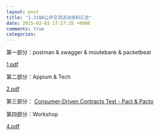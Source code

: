 ```yaml
---
layout: post
title: "1.31QA公开交流活动资料汇总"
date: 2015-02-03 17:27:35 +0800
comments: true
categories: 
---
```



第一部分：postman & swagger & moutebank & packetbeat

<object data="/images/1.pdf" type="application/pdf" width="100%" height="600">
<a href="/images/1.pdf">1.pdf</a>
</object>


第二部分：Appium & Tech

<object data="/images/2.pdf" type="application/pdf" width="100%" height="600">
<a href="/images/2.pdf">2.pdf</a>
</object>


第三部分：
[Consumer-Driven Contracts Test - Pact & Pacto](http://iamshijie.github.io/blog/2015/01/21/consumer-driven-contract-testing-pact-and-pacto/)


第四部分：Workshop

<object data="/images/4.pdf" type="application/pdf" width="100%" height="600">
<a href="/images/4.pdf">4.pdf</a>
</object>

